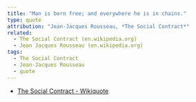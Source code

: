 ```yaml
---
title: "Man is born free; and everywhere he is in chains."
type: quote
attribution: "Jean-Jacques Rousseau, *The Social Contract*"
related:
  - The Social Contract (en.wikipedia.org)
  - Jean Jacques Rousseau (en.wikipedia.org)
tags:
  - The Social Contract
  - Jean-Jacques Rousseau
  - quote
---
```


* [The Social Contract - Wikiquote](https://en.wikiquote.org/wiki/The_Social_Contract)